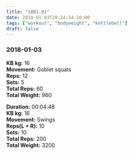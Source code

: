 ```yaml
---
title: "1801.01"
date: 2018-01-03T20:24:54-10:00
tags: ["workout", "bodyweight", "kettlebell"]
draft: false
---
```


### 2018-01-03

**KB kg:** 16  
**Movement:** Goblet squats  
**Reps:** 12  
**Sets:** 5  
**Total Reps:** 60  
**Total Weight:** 960

**Duration:** 00:04:48  
**KB kg:** 16  
**Movement:** Swings  
**Reps(L + R):** 10  
**Sets:** 10  
**Total Reps:** 200  
**Total Weight:** 3200